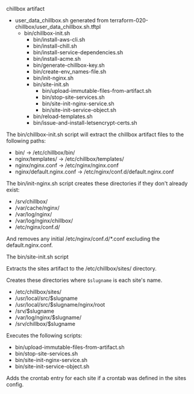 chillbox artifact 

- user_data_chillbox.sh generated from terraform-020-chillbox/user_data_chillbox.sh.tftpl
    - bin/chillbox-init.sh
        - bin/install-aws-cli.sh
        - bin/install-chill.sh
        - bin/install-service-dependencies.sh
        - bin/install-acme.sh
        - bin/generate-chillbox-key.sh
        - bin/create-env_names-file.sh
        - bin/init-nginx.sh
        - bin/site-init.sh
            - bin/upload-immutable-files-from-artifact.sh
            - bin/stop-site-services.sh
            - bin/site-init-nginx-service.sh
            - bin/site-init-service-object.sh
        - bin/reload-templates.sh
        - bin/issue-and-install-letsencrypt-certs.sh

The bin/chillbox-init.sh script will extract the chillbox artifact files to the following
paths:

- bin/ -> /etc/chillbox/bin/
- nginx/templates/ -> /etc/chillbox/templates/
- nginx/nginx.conf -> /etc/nginx/nginx.conf
- nginx/default.nginx.conf -> /etc/nginx/conf.d/default.nginx.conf

The bin/init-nginx.sh script creates these directories if they don't already
exist:

- /srv/chillbox/
- /var/cache/nginx/
- /var/log/nginx/
- /var/log/nginx/chillbox/
- /etc/nginx/conf.d/

And removes any initial /etc/nginx/conf.d/*.conf excluding the
default.nginx.conf.

The bin/site-init.sh script

Extracts the sites artifact to the /etc/chillbox/sites/ directory.

Creates these directories where `$slugname` is each site's name.

- /etc/chillbox/sites/
- /usr/local/src/$slugname
- /usr/local/src/$slugname/nginx/root
- /srv/$slugname
- /var/log/nginx/$slugname/
- /srv/chillbox/$slugname

Executes the following scripts:

- bin/upload-immutable-files-from-artifact.sh
- bin/stop-site-services.sh
- bin/site-init-nginx-service.sh
- bin/site-init-service-object.sh

Adds the crontab entry for each site if a crontab was defined in the sites
config.
